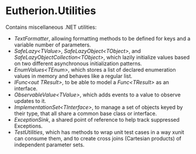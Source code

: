 # Eutherion.Utilities

Contains miscellaneous .NET utilities:

  * _TextFormatter_, allowing formatting methods to be defined for keys and a variable number of parameters.
  * _SafeLazy\<TValue\>_, _SafeLazyObject\<TObject\>_, and _SafeLazyObjectCollection\<TObject\>_, which lazily initialize values based on two different asynchronous initialization patterns.
  * _EnumValues\<TEnum\>_, which stores a list of declared enumeration values in memory and behaves like a regular list.
  * _IFunc\<out TResult\>_, to be able to model a _Func\<TResult\>_ as an interface.
  * _ObservableValue\<TValue\>_, which adds events to a value to observe updates to it.
  * _ImplementationSet\<TInterface\>_, to manage a set of objects keyed by their type, that all share a common base class or interface.
  * _ExceptionSink_, a shared point of reference to help track suppressed Exceptions.
  * _TestUtilities_, which has methods to wrap unit test cases in a way xunit can consume them, and to create cross joins (Cartesian products) of independent parameter sets.
